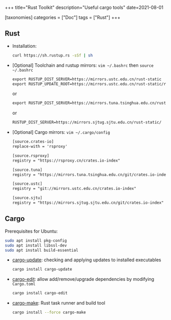 +++
title="Rust Toolkit"
description="Useful cargo tools"
date=2021-08-01

[taxonomies]
categories = ["Doc"]
tags = ["Rust"]
+++

## Rust

- Installation:

  ```sh
  curl https://sh.rustup.rs -sSf | sh
  ```

- [Optional] Toolchain and rustup mirrors: `vim ~/.bashrc` then `source ~/.bashrc`

  ```txt
  export RUSTUP_DIST_SERVER=https://mirrors.ustc.edu.cn/rust-static
  export RUSTUP_UPDATE_ROOT=https://mirrors.ustc.edu.cn/rust-static/rustup
  ```

  or

  ```txt
  export RUSTUP_DIST_SERVER=https://mirrors.tuna.tsinghua.edu.cn/rustup
  ```

  or

  ```txt
  RUSTUP_DIST_SERVER=https://mirrors.sjtug.sjtu.edu.cn/rust-static/
  ```

- [Optional] Cargo mirrors: `vim ~/.cargo/config`

  ```txt
  [source.crates-io]
  replace-with = 'rsproxy'

  [source.rsproxy]
  registry = "https://rsproxy.cn/crates.io-index"

  [source.tuna]
  registry = "https://mirrors.tuna.tsinghua.edu.cn/git/crates.io-index.git"

  [source.ustc]
  registry = "git://mirrors.ustc.edu.cn/crates.io-index"

  [source.sjtu]
  registry = "https://mirrors.sjtug.sjtu.edu.cn/git/crates.io-index"
  ```

## Cargo

Prerequisites for Ubuntu:

```sh
sudo apt install pkg-config
sudo apt install libssl-dev
sudo apt install build-essential
```

- [cargo-update](https://crates.io/crates/cargo-update): checking and applying updates to installed executables

  ```sh
  cargo install cargo-update
  ```

- [cargo-edit](https://crates.io/crates/cargo-edit): allow add/remove/upgrade dependencies by modifying `Cargo.toml`

  ```sh
  cargo install cargo-edit
  ```

- [cargo-make](https://crates.io/crates/cargo-make): Rust task runner and build tool

  ```sh
  cargo install --force cargo-make
  ```
